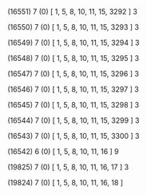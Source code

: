 (16551) 7 (0) [ 1, 5, 8, 10, 11, 15, 3292 ] 3 


(16550) 7 (0) [ 1, 5, 8, 10, 11, 15, 3293 ] 3 


(16549) 7 (0) [ 1, 5, 8, 10, 11, 15, 3294 ] 3 


(16548) 7 (0) [ 1, 5, 8, 10, 11, 15, 3295 ] 3 


(16547) 7 (0) [ 1, 5, 8, 10, 11, 15, 3296 ] 3 


(16546) 7 (0) [ 1, 5, 8, 10, 11, 15, 3297 ] 3 


(16545) 7 (0) [ 1, 5, 8, 10, 11, 15, 3298 ] 3 


(16544) 7 (0) [ 1, 5, 8, 10, 11, 15, 3299 ] 3 


(16543) 7 (0) [ 1, 5, 8, 10, 11, 15, 3300 ] 3 


(16542) 6 (0) [ 1, 5, 8, 10, 11, 16 ] 9 


(19825) 7 (0) [ 1, 5, 8, 10, 11, 16, 17 ] 3 


(19824) 7 (0) [ 1, 5, 8, 10, 11, 16, 18 ]  

